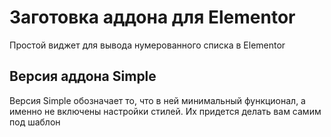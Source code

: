 # Заготовка аддона для Elementor

Простой виджет для вывода нумерованного списка в Elementor

## Версия аддона Simple

Версия Simple обозначает то, что в ней минимальный функционал, а именно не включены настройки стилей. Их придется делать вам самим под шаблон
